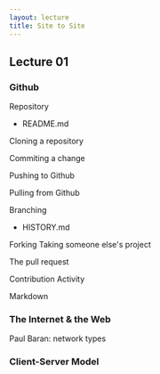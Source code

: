 ```yaml
---
layout: lecture
title: Site to Site
---
```

## Lecture 01

### Github

Repository
*	README.md

Cloning a repository

Commiting a change

Pushing to Github

Pulling from Github

Branching
*	HISTORY.md

Forking
Taking someone else's project

The pull request

Contribution Activity

Markdown


### The Internet &amp; the Web

Paul Baran: network types




### Client-Server Model


